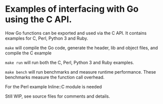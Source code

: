 # Examples of interfacing with Go using the C API.

How Go functions can be exported and used via the C API.
It contains examples for C, Perl, Python 3 and Ruby.

`make` will compile the Go code, generate the header, lib and object files,
and compile the C example

`make run` will run both the C, Perl, Python 3 and Ruby examples.

`make bench` will run benchmarks and measure runtime performance.
These benchmarks measure the function call overhead.

For the Perl example Inline::C module is needed

Still WIP, see source files for comments and details.
